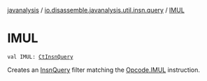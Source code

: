 [javanalysis](../index.md) / [io.disassemble.javanalysis.util.insn.query](index.md) / [IMUL](./-i-m-u-l.md)

# IMUL

`val IMUL: `[`CtInsnQuery`](-ct-insn-query/index.md)

Creates an [InsnQuery](-insn-query/index.md) filter matching the [Opcode.IMUL](#) instruction.

